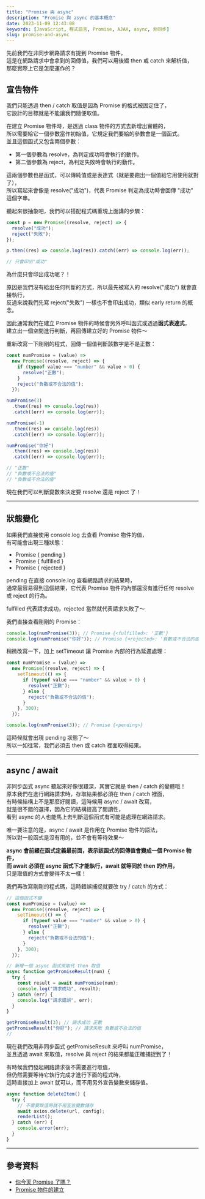 ```yaml
---
title: "Promise 與 async"
description: "Promise 與 async 的基本概念"
date: 2023-11-09 12:43:08
keywords: [JavaScript, 程式語言, Promise, AJAX, async, 非同步]
slug: promise-and-async
---
```


先前我們在非同步網路請求有提到 Promise 物件，  
這是在網路請求中會拿到的回傳值，我們可以用後綴 then 或 catch 來解析值，  
那麼實際上它是怎麼運作的？

## 宣告物件

我們只能透過 then / catch 取值是因為 Promise 的格式被固定住了，  
它設計的目標就是不能讓我們隨便取值。

在建立 Promise 物件時，是透過 class 物件的方式去新增出實體的，  
所以需要給它一個參數當作初始值，它規定我們要給的參數會是一個函式。  
並且這個函式又包含兩個參數：

- 第一個參數為 resolve，為判定成功時會執行的動作。
- 第二個參數為 reject，為判定失敗時會執行的動作。

這兩個參數也是函式，可以傳純值或是表達式（就是要跑出一個值給它用使用就對了），  
所以寫起來會像是 resolve("成功")，代表 Promise 判定為成功時會回傳 "成功" 這個字串。

聽起來很抽象吧，我們可以搭配程式碼重現上面講的步驟：

```js
const p = new Promise((resolve, reject) => {
  resolve("成功");
  reject("失敗");
});

p.then((res) => console.log(res)).catch((err) => console.log(err));

// 只會印出"成功"
```

為什麼只會印出成功呢？！

原因是我們沒有給出任何判斷的方式，所以最先被寫入的 resolve("成功") 就會直接執行，  
反過來說我們先寫 reject("失敗") 一樣也不會印出成功，類似 early return 的概念。

因此通常我們在建立 Promise 物件的時候會另外呼叫函式或透過**函式表達式**，  
建立出一個空間進行判斷，再回傳建立好的 Promise 物件～

重新改寫一下剛剛的程式，回傳一個值判斷該數字是不是正數：

```js
const numPromise = (value) =>
  new Promise((resolve, reject) => {
    if (typeof value === "number" && value > 0) {
      resolve("正數");
    }
    reject("負數或不合法的值");
  });

numPromise(3)
  .then((res) => console.log(res))
  .catch((err) => console.log(err));

numPromise(-1)
  .then((res) => console.log(res))
  .catch((err) => console.log(err));

numPromise("你好")
  .then((res) => console.log(res))
  .catch((err) => console.log(err));

// "正數"
// "負數或不合法的值"
// "負數或不合法的值"
```

現在我們可以判斷變數來決定要 resolve 還是 reject 了！

---

## 狀態變化

如果我們直接使用 console.log 去查看 Promise 物件的值，  
有可能會出現三種狀態：

- Promise { pending }
- Promise { fulfilled }
- Promise { rejected }

pending 在直接 console.log 查看網路請求的結果時，  
通常最容易得到這個結果，它代表 Promise 物件的內部還沒有進行任何 resolve 或 reject 的行為。

fulfilled 代表請求成功，rejected 當然就代表請求失敗了～

我們直接查看剛剛的 Promise：

```js
console.log(numPromise(3)); // Promise {<fulfilled>: '正數'}
console.log(numPromise("你好")); // Promise {<rejected>: '負數或不合法的值'}
```

稍微改寫一下，加上 setTimeout 讓 Promise 內部的行為延遲處理：

```js
const numPromise = (value) =>
  new Promise((resolve, reject) => {
    setTimeout(() => {
      if (typeof value === "number" && value > 0) {
        resolve("正數");
      } else {
        reject("負數或不合法的值");
      }
    }, 300);
  });

console.log(numPromise(3)); // Promise {<pending>}
```

這時候就會出現 pending 狀態了～  
所以一如往常，我們必須去 then 或 catch 裡面取得結果。

---

## async / await

非同步函式 async 聽起來好像很艱深，其實它就是 then / catch 的變體哦！  
原本我們在進行網路請求時，存取結果都必須在 then / catch 裡面，  
有時候結構上不是那麼好閱讀，這時候用 async / await 改寫，  
就是很不錯的選擇，因為它的結構提高了閱讀性，  
看到 async 的人也能馬上去判斷這個函式有可能是處理在網路請求。

唯一要注意的是，async / await 是作用在 Promise 物件的語法，  
所以對一般函式是沒有用的，並不會有等待效果～

**async 會前綴在函式定義最前面，表示該函式的回傳值會變成一個 Promise 物件，**  
**而 await 必須在 async 函式下才能執行，await 就等同於 then 的作用，**  
只是取值的方式會變得不太一樣！

我們再改寫剛剛的程式碼，這時錯誤捕捉就要改 try / catch 的方式：

```js
// 這個函式不變
const numPromise = (value) =>
  new Promise((resolve, reject) => {
    setTimeout(() => {
      if (typeof value === "number" && value > 0) {
        resolve("正數");
      } else {
        reject("負數或不合法的值");
      }
    }, 300);
  });

// 新增一個 async 函式來取代 then 取值
async function getPromiseResult(num) {
  try {
    const result = await numPromise(num);
    console.log("請求成功", result);
  } catch (err) {
    console.log("請求錯誤", err);
  }
}

getPromiseResult(3); // 請求成功 正數
getPromiseResult("你好"); // 請求失敗 負數或不合法的值
//
```

現在我們改用非同步函式 getPromiseResult 來呼叫 numPromise，  
並且透過 await 來取值，resolve 與 reject 的結果都能正確捕捉到了！

有時候我們發起網路請求後不需要進行取值，  
但仍然需要等待它執行完成才進行下面的程式時，  
這時直接加上 await 就可以，而不用另外宣告變數來儲存值。

```js
async function deleteItem() {
  try {
    // 不需要取值時就不用宣告變數儲存
    await axios.delete(url, config);
    renderList();
  } catch (err) {
    console.error(err);
  }
}
```

---

## 參考資料

- [你今天 Promise 了嗎？](https://5xruby.tw/posts/promise)
- [Promise 物件的建立](https://eyesofkids.gitbooks.io/javascript-start-es6-promise/content/contents/ch4_basic_usage.html)
